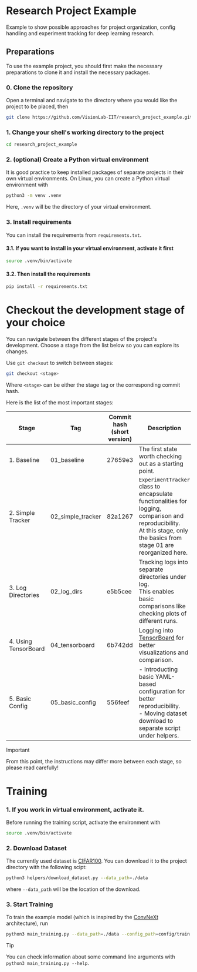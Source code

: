 # Research Project Example
Example to show possible approaches for project organization, config handling and experiment tracking for deep learning research.

## Preparations
To use the example project, you should first make the necessary preparations to clone it and install the necessary packages.

### 0. Clone the repository
Open a terminal and navigate to the directory where you would like the project to be placed, then
```bash
git clone https://github.com/VisionLab-IIT/research_project_example.git
```
### 1. Change your shell's working directory to the project
```bash
cd research_project_example
```

### 2. (optional) Create a Python virtual environment
It is good practice to keep installed packages of separate projects in their own virtual environments. On Linux, you can create a Python virtual environment with
```bash
python3 -m venv .venv
```
Here, `.venv` will be the directory of your virtual environment. 

### 3. Install requirements
You can install the requirements from `requirements.txt`.

#### 3.1. If you want to install in your virtual environment, activate it first
```bash
source .venv/bin/activate
```
#### 3.2. Then install the requirements
```bash
pip install -r requirements.txt
```

# Checkout the development stage of your choice
You can navigate between the different stages of the project's development. Choose a stage from the list below so you can explore its changes.

Use `git checkout` to switch between stages:
```bash
git checkout <stage>
```
Where `<stage>` can be either the stage tag or the corresponding commit hash.

Here is the list of the most important stages:

| Stage | Tag | Commit hash (short version) | Description |
|-------|---------------------|------|--------|
| 1. Baseline | 01_baseline | 27659e3 | The first state worth checking out as a starting point. |
| 2. Simple Tracker | 02_simple_tracker | 82a1267 | `ExperimentTracker` class to encapsulate functionalities for logging, comparison and reproducibility. <br>At this stage, only the basics from stage 01 are reorganized here. |
| 3. Log Directories | 02_log_dirs | e5b5cee | Tracking logs into separate directories under log. <br>This enables basic comparisons like checking plots of different runs. |
| 4. Using TensorBoard | 04_tensorboard | 6b742dd | Logging into [TensorBoard](https://www.tensorflow.org/tensorboard) for better visualizations and comparison.|
| 5. Basic Config | 05_basic_config | 556feef | - Introducting basic YAML-based configuration for better reproducibility.<br>- Moving dataset download to separate script under helpers. |

> [!IMPORTANT]
> From this point, the instructions may differ more between each stage, so please read carefully!
# Training

### 1. If you work in virtual environment, activate it.
Before running the training script, activate the environment with
```bash
source .venv/bin/activate
```

### 2. Download Dataset
The currently used dataset is [CIFAR100](https://www.cs.toronto.edu/~kriz/cifar.html). You can download it to the project directory with the following scipt:
```bash
python3 helpers/download_dataset.py --data_path=./data
```
where `--data_path` will be the location of the download.

### 3. Start Training

To train the example model (which is inspired by the [ConvNeXt](https://openaccess.thecvf.com/content/CVPR2022/papers/Liu_A_ConvNet_for_the_2020s_CVPR_2022_paper.pdf) architecture), run
```bash
python3 main_training.py --data_path=./data --config_path=config/train.yaml
```
> [!TIP]
> You can check information about some command line arguments with `python3 main_training.py --help`.
